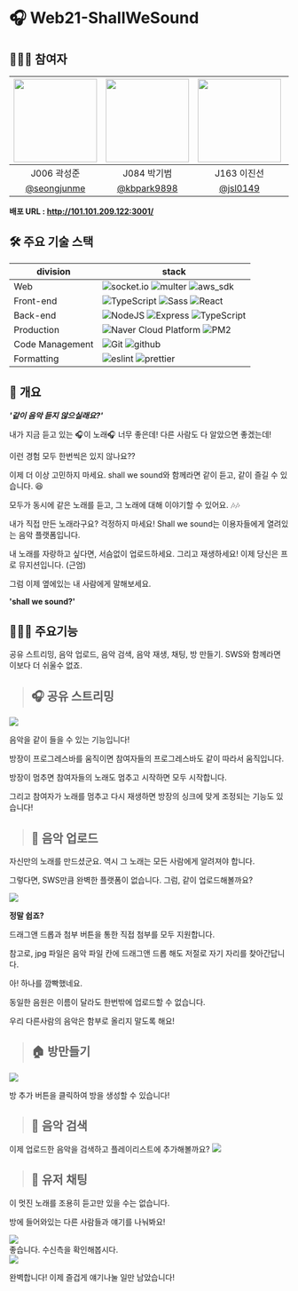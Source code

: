 #  🎧 Web21-ShallWeSound

## 👨‍👨‍👦 참여자
| <img src="https://avatars.githubusercontent.com/u/72444675?s=100&v=4" width=150/> | <img src="https://avatars.githubusercontent.com/u/20368760?s=100&v=4" width=150/> | <img src="https://avatars.githubusercontent.com/u/76390004?s=120&v=4" width=150/> | <img src="https://avatars.githubusercontent.com/u/68405887?v=4" width=150/> |
| :----------------------------------------------------------: | :----------------------------------------------------------: | :----------------------------------------------------------: | :----------------------------------------------------------: |
|                         J006 곽성준                          |                         J084 박기범                          |                         J163 이진선                          |                         J171 이홍덕                          |
|         [@seongjunme](https://github.com/seongjunme)         |         [@kbpark9898](https://github.com/kbpark9898)         |            [@jsl0149](https://github.com/jsl0149)            |         [@doggydeok2](https://github.com/doggydeok2)         |


**배포 URL : http://101.101.209.122:3001/**

## 🛠 주요 기술 스택

| division        | stack                             |
| --------------- | --------------------------------- |
| Web             | ![socket.io](https://img.shields.io/badge/socket.io-v4.3.1-white?logo=socket.io)   ![multer](https://img.shields.io/badge/multer-v1.4.3-white?logo=node.js)   ![aws_sdk](https://img.shields.io/badge/aws_sdk-v2.348.0-orange?logo=amazon)                  |
| Front-end       | ![TypeScript](https://img.shields.io/badge/TypeScript-v4.4.4-blue?logo=TypeScript) ![Sass](https://img.shields.io/badge/Sass-v1.43.4-pink?logo=Sass) ![React](https://img.shields.io/badge/React-v17.0.2-blue?logo=react)| 
| Back-end        | ![NodeJS](https://img.shields.io/badge/node.js-v14.15-green?logo=node.js) ![Express](https://img.shields.io/badge/Express-v4.16.1-9cf?logo=express) ![TypeScript](https://img.shields.io/badge/TypeScript-v4.4.4-blue?logo=TypeScript)   |
| Production      | ![Naver Cloud Platform](https://img.shields.io/badge/NCP-compact_server-9cf&color=brightgreen?logo=naver)   ![PM2](https://img.shields.io/badge/PM2-nodeJS_BG_runtime-9cf?logo=pm2)  |
| Code Management | ![Git](https://img.shields.io/badge/Git-v2.34.0-red?logo=Git) ![github](https://img.shields.io/badge/GitHub-gray?logo=github)                      |
| Formatting      | ![eslint](https://img.shields.io/badge/eslint-v2.2.2-purple?logo=eslint)  ![prettier](https://img.shields.io/badge/prettier-v9.0.0-yellow?logo=prettier)       |



## 📝 개요

***'같이 음악 듣지 않으실래요?'***

내가 지금 듣고 있는 🎧이 노래🎧 너무 좋은데! 다른 사람도 다 알았으면 좋겠는데! 

이런 경험 모두 한번씩은 있지 않나요??

이제 더 이상 고민하지 마세요. shall we sound와 함께라면 같이 듣고, 같이 즐길 수 있습니다. 😆

모두가 동시에 같은 노래를 듣고, 그 노래에 대해 이야기할 수 있어요.  🎶🎶

내가 직접 만든 노래라구요? 걱정하지 마세요! Shall we sound는 이용자들에게 열려있는 음악 플랫폼입니다.

내 노래를 자랑하고 싶다면, 서슴없이 업로드하세요. 그리고 재생하세요! 이제 당신은 프로 뮤지션입니다. (근엄)

그럼 이제 옆에있는 내 사람에게 말해보세요.

**'shall we sound?'**

## 👨🏻‍💻 주요기능

공유 스트리밍, 음악 업로드, 음악 검색, 음악 재생, 채팅, 방 만들기. SWS와 함께라면 이보다 더 쉬울수 없죠.

<aside>
    
> ## **🎧 공유 스트리밍**

</aside>

![](https://i.imgur.com/q0DZkID.gif)


음악을 같이 들을 수 있는 기능입니다!

방장이 프로그레스바를 움직이면 참여자들의 프로그레스바도 같이 따라서 움직입니다. 

방장이 멈추면 참여자들의 노래도 멈추고 시작하면 모두 시작합니다.

그리고 참여자가 노래를 멈추고 다시 재생하면 방장의 싱크에 맞게 조정되는 기능도 있습니다!

<aside>

> ##  **🎼 음악 업로드**    

</aside>

자신만의 노래를 만드셨군요. 역시 그 노래는 모든 사람에게 알려져야 합니다. 

그렇다면, SWS만큼 완벽한 플랫폼이 없습니다. 그럼, 같이 업로드해볼까요?

![](https://i.imgur.com/E7tOoCF.gif)


**정말 쉽죠?**

드래그앤 드롭과 첨부 버튼을 통한 직접 첨부를 모두 지원합니다.

참고로, jpg 파일은 음악 파일 칸에 드래그앤 드롭 해도 저절로 자기 자리를 찾아간답니다.

아! 하나를 깜빡했네요.

동일한 음원은 이름이 달라도 한번밖에 업로드할 수 없습니다. 

우리 다른사람의 음악은 함부로 올리지 말도록 해요!

<aside>
    
> ##  **🏠 방만들기**    
    
</aside>

![](https://i.imgur.com/sLqRhTl.gif)


방 추가 버튼을 클릭하여 방을 생성할 수 있습니다!

<aside>
    
> ##  **🔎 음악 검색**  

</aside>

이제 업로드한 음악을 검색하고 플레이리스트에 추가해볼까요?
![](https://i.imgur.com/8398wUg.gif)

<aside>
    
> ##  **💬 유저** **채팅**  
 

</aside>

이 멋진 노래를 조용히 듣고만 있을 수는 없습니다.

방에 들어와있는 다른 사람들과 얘기를 나눠봐요!

![](https://i.imgur.com/3TiPvEe.gif)
<br/>
좋습니다. 수신측을 확인해봅시다.
<br/>
![](https://i.imgur.com/3RWjRjy.gif)

완벽합니다!
이제 즐겁게 얘기나눌 일만 남았습니다!
